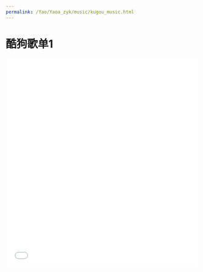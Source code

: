 ```yaml
---
permalink: /Yao/Yaoa_zyk/music/kugou_music.html
---
```


# 酷狗歌单1

<!--<iframe frameborder="no" border="0" marginwidth="0" marginheight="0" width=100% height=550 src="//music.163.com/outchain/player?type=0&id=8056247134&auto=0&height=430"></iframe>
-->

<iframe frameborder="no" border="0" marginwidth="0" marginheight="0" width=100% height=550 src="//music.163.com/outchain/player?type=0&id=639419756&auto=0&height=430"></iframe>

